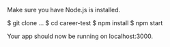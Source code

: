 Make sure you have Node.js is installed.

$ git clone ...
$ cd career-test
$ npm install
$ npm start

Your app should now be running on localhost:3000.